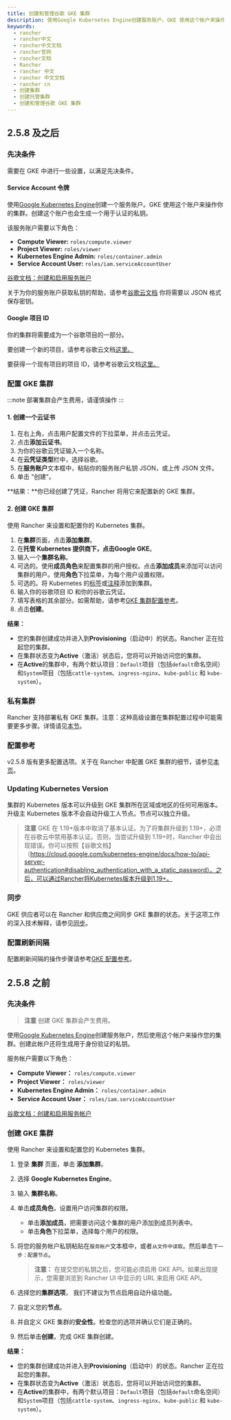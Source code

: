 ```yaml
---
title: 创建和管理谷歌 GKE 集群
description: 使用Google Kubernetes Engine创建服务账户。GKE 使用这个帐户来操作您的集群。创建此帐户还将生成用于身份验证的私钥。
keywords:
  - rancher
  - rancher中文
  - rancher中文文档
  - rancher官网
  - rancher文档
  - Rancher
  - rancher 中文
  - rancher 中文文档
  - rancher cn
  - 创建集群
  - 创建托管集群
  - 创建和管理谷歌 GKE 集群
---
```


## 2.5.8 及之后

### 先决条件

需要在 GKE 中进行一些设置，以满足先决条件。

#### Service Account 令牌

使用[Google Kubernetes Engine](https://console.cloud.google.com/projectselector/iam-admin/serviceaccounts)创建一个服务账户。GKE 使用这个账户来操作你的集群。创建这个账户也会生成一个用于认证的私钥。

该服务账户需要以下角色：

- **Compute Viewer:** `roles/compute.viewer`
- **Project Viewer:** `roles/viewer`
- **Kubernetes Engine Admin:** `roles/container.admin`
- **Service Account User:** `roles/iam.serviceAccountUser`

[谷歌文档：创建和启用服务账户](https://cloud.google.com/compute/docs/access/create-enable-service-accounts-for-instances)

关于为你的服务账户获取私钥的帮助，请参考[谷歌云文档](https://cloud.google.com/iam/docs/creating-managing-service-account-keys#creating_service_account_keys) 你将需要以 JSON 格式保存密钥。

#### Google 项目 ID

你的集群将需要成为一个谷歌项目的一部分。

要创建一个新的项目，请参考谷歌云文档[这里。](https://cloud.google.com/resource-manager/docs/creating-managing-projects#creating_a_project)

要获得一个现有项目的项目 ID，请参考谷歌云文档[这里。](https://cloud.google.com/resource-manager/docs/creating-managing-projects#identifying_projects)

### 配置 GKE 集群

:::note
部署集群会产生费用，请谨慎操作
:::

#### 1. 创建一个云证书

1. 在右上角，点击用户配置文件的下拉菜单，并点击云凭证。
1. 点击**添加云证书**。
1. 为你的谷歌云凭证输入一个名称。
1. 在**云凭证类型**栏中，选择谷歌。
1. 在**服务账户**文本框中，粘贴你的服务账户私钥 JSON，或上传 JSON 文件。
1. 单击 "创建"。

**结果：**你已经创建了凭证，Rancher 将用它来配置新的 GKE 集群。

#### 2. 创建 GKE 集群

使用 Rancher 来设置和配置你的 Kubernetes 集群。

1. 在**集群**页面，点击**添加集群**。
1. 在**托管 Kubernetes 提供商下，**点击**Google GKE**。
1. 输入一个**集群名称**。
1. 可选的。使用**成员角色**来配置集群的用户授权。点击**添加成员**来添加可以访问集群的用户。使用**角色**下拉菜单，为每个用户设置权限。
1. 可选的。将 Kubernetes 的[标签](https://kubernetes.io/docs/concepts/overview/working-with-objects/labels/)或[注释](https://kubernetes.io/docs/concepts/overview/working-with-objects/annotations/)添加到集群。
1. 输入你的谷歌项目 ID 和你的谷歌云凭证。
1. 填写表格的其余部分。如需帮助，请参考[GKE 集群配置参考](/docs/rancher2.5/cluster-admin/editing-clusters/gke-config-reference/)。
1. 点击**创建**。

**结果：**

- 您的集群创建成功并进入到**Provisioning**（启动中）的状态。Rancher 正在拉起您的集群。
- 在集群状态变为**Active**（激活）状态后，您将可以开始访问您的集群。
- 在**Active**的集群中，有两个默认项目：`Default`项目（包括`default`命名空间）和`System`项目（包括`cattle-system`、`ingress-nginx`、`kube-public` 和 `kube-system`）。

### 私有集群

Rancher 支持部署私有 GKE 集群。注意：这种高级设置在集群配置过程中可能需要更多步骤。详情请见[本节](/docs/rancher2.5/cluster-admin/editing-clusters/gke-config-reference/)。

### 配置参考

v2.5.8 版有更多配置选项。关于在 Rancher 中配置 GKE 集群的细节，请参见[本页](/docs/rancher2.5/cluster-admin/editing-clusters/gke-config-reference/)。

### Updating Kubernetes Version

集群的 Kubernetes 版本可以升级到 GKE 集群所在区域或地区的任何可用版本。升级主 Kubernetes 版本不会自动升级工人节点。节点可以独立升级。

> **注意**
> GKE 在 1.19+版本中取消了基本认证。为了将集群升级到 1.19+，必须在谷歌云中禁用基本认证。否则，当尝试升级到 1.19+时，Rancher 中会出现错误。你可以按照【谷歌文档】（https://cloud.google.com/kubernetes-engine/docs/how-to/api-server-authentication#disabling_authentication_with_a_static_password）。之后，可以通过Rancher将Kubernetes版本升级到1.19+。

### 同步

GKE 供应者可以在 Rancher 和供应商之间同步 GKE 集群的状态。关于这项工作的深入技术解释，请参见[同步](/docs/rancher2.5/cluster-admin/editing-clusters/syncing/)。

### 配置刷新间隔

配置刷新间隔的操作步骤请参考[GKE 配置参考](/docs/rancher2.5/cluster-admin/editing-clusters/gke-config-reference/)。

## 2.5.8 之前

### 先决条件

> **注意**
> 创建 GKE 集群会产生费用。

使用[Google Kubernetes Engine](https://console.cloud.google.com/projectselector/iam-admin/serviceaccounts)创建服务账户，然后使用这个帐户来操作您的集群。创建此帐户还将生成用于身份验证的私钥。

服务帐户需要以下角色：

- **Compute Viewer：** `roles/compute.viewer`
- **Project Viewer：** `roles/viewer`
- **Kubernetes Engine Admin：** `roles/container.admin`
- **Service Account User：** `roles/iam.serviceAccountUser`

[谷歌文档：创建和启用服务帐户](https://cloud.google.com/compute/docs/access/create-enable-service-accounts-for-instances)

### 创建 GKE 集群

使用 Rancher 来设置和配置您的 Kubernetes 集群。

1. 登录 **集群** 页面，单击 **添加集群**。

2. 选择 **Google Kubernetes Engine**。

3. 输入 **集群名称**。

4. 单击**成员角色**，设置用户访问集群的权限。

   - 单击**添加成员**，把需要访问这个集群的用户添加到成员列表中。
   - 单击**角色**下拉菜单，选择每个用户的权限。

5. 将您的服务帐户私钥粘贴在`服务帐户`文本框中，或者`从文件中读取`。然后单击`下一步：配置节点`。

   > **注意：** 在提交您的私钥之后，您可能必须启用 GKE API。如果出现提示，您需要浏览到 Rancher UI 中显示的 URL 来启用 GKE API。

6. 选择您的**集群选项**， 我们不建议为节点启用自动升级功能。
7. 自定义您的**节点**。
8. 并自定义 GKE 集群的**安全性**。检查您的选项并确认它们是正确的。
9. 然后单击**创建**，完成 GKE 集群创建。

**结果：**

- 您的集群创建成功并进入到**Provisioning**（启动中）的状态。Rancher 正在拉起您的集群。
- 在集群状态变为**Active**（激活）状态后，您将可以开始访问您的集群。
- 在**Active**的集群中，有两个默认项目：`Default`项目（包括`default`命名空间）和`System`项目（包括`cattle-system`、`ingress-nginx`、`kube-public` 和 `kube-system`）。
